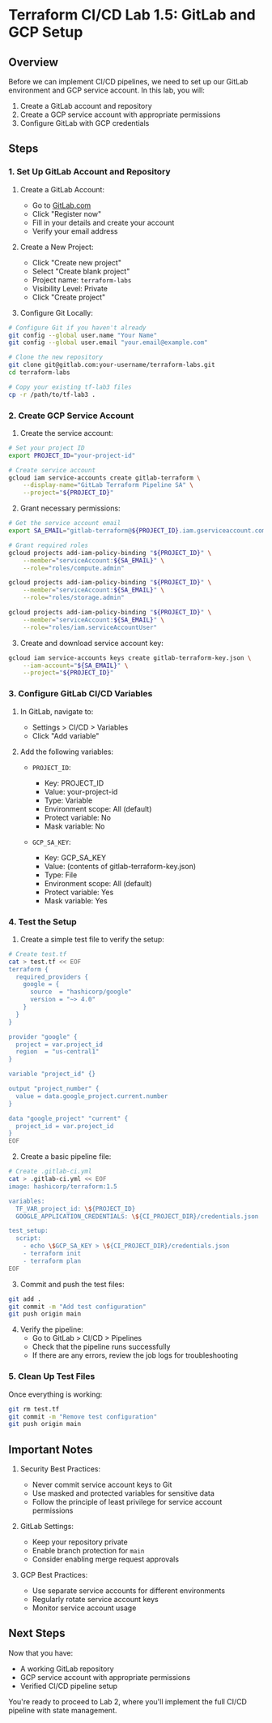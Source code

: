 # Terraform CI/CD Lab 1.5: GitLab and GCP Setup

## Overview
Before we can implement CI/CD pipelines, we need to set up our GitLab environment and GCP service account. In this lab, you will:
1. Create a GitLab account and repository
2. Create a GCP service account with appropriate permissions
3. Configure GitLab with GCP credentials

## Steps

### 1. Set Up GitLab Account and Repository

1. Create a GitLab Account:
   - Go to [GitLab.com](https://gitlab.com)
   - Click "Register now"
   - Fill in your details and create your account
   - Verify your email address

2. Create a New Project:
   - Click "Create new project"
   - Select "Create blank project"
   - Project name: `terraform-labs`
   - Visibility Level: Private
   - Click "Create project"

3. Configure Git Locally:
```bash
# Configure Git if you haven't already
git config --global user.name "Your Name"
git config --global user.email "your.email@example.com"

# Clone the new repository
git clone git@gitlab.com:your-username/terraform-labs.git
cd terraform-labs

# Copy your existing tf-lab3 files
cp -r /path/to/tf-lab3 .
```

### 2. Create GCP Service Account

1. Create the service account:
```bash
# Set your project ID
export PROJECT_ID="your-project-id"

# Create service account
gcloud iam service-accounts create gitlab-terraform \
    --display-name="GitLab Terraform Pipeline SA" \
    --project="${PROJECT_ID}"
```

2. Grant necessary permissions:
```bash
# Get the service account email
export SA_EMAIL="gitlab-terraform@${PROJECT_ID}.iam.gserviceaccount.com"

# Grant required roles
gcloud projects add-iam-policy-binding "${PROJECT_ID}" \
    --member="serviceAccount:${SA_EMAIL}" \
    --role="roles/compute.admin"

gcloud projects add-iam-policy-binding "${PROJECT_ID}" \
    --member="serviceAccount:${SA_EMAIL}" \
    --role="roles/storage.admin"

gcloud projects add-iam-policy-binding "${PROJECT_ID}" \
    --member="serviceAccount:${SA_EMAIL}" \
    --role="roles/iam.serviceAccountUser"
```

3. Create and download service account key:
```bash
gcloud iam service-accounts keys create gitlab-terraform-key.json \
    --iam-account="${SA_EMAIL}" \
    --project="${PROJECT_ID}"
```

### 3. Configure GitLab CI/CD Variables

1. In GitLab, navigate to:
   - Settings > CI/CD > Variables
   - Click "Add variable"

2. Add the following variables:
   - `PROJECT_ID`:
     - Key: PROJECT_ID
     - Value: your-project-id
     - Type: Variable
     - Environment scope: All (default)
     - Protect variable: No
     - Mask variable: No

   - `GCP_SA_KEY`:
     - Key: GCP_SA_KEY
     - Value: (contents of gitlab-terraform-key.json)
     - Type: File
     - Environment scope: All (default)
     - Protect variable: Yes
     - Mask variable: Yes

### 4. Test the Setup

1. Create a simple test file to verify the setup:
```bash
# Create test.tf
cat > test.tf << EOF
terraform {
  required_providers {
    google = {
      source  = "hashicorp/google"
      version = "~> 4.0"
    }
  }
}

provider "google" {
  project = var.project_id
  region  = "us-central1"
}

variable "project_id" {}

output "project_number" {
  value = data.google_project.current.number
}

data "google_project" "current" {
  project_id = var.project_id
}
EOF
```

2. Create a basic pipeline file:
```bash
# Create .gitlab-ci.yml
cat > .gitlab-ci.yml << EOF
image: hashicorp/terraform:1.5

variables:
  TF_VAR_project_id: \${PROJECT_ID}
  GOOGLE_APPLICATION_CREDENTIALS: \${CI_PROJECT_DIR}/credentials.json

test_setup:
  script:
    - echo \$GCP_SA_KEY > \${CI_PROJECT_DIR}/credentials.json
    - terraform init
    - terraform plan
EOF
```

3. Commit and push the test files:
```bash
git add .
git commit -m "Add test configuration"
git push origin main
```

4. Verify the pipeline:
   - Go to GitLab > CI/CD > Pipelines
   - Check that the pipeline runs successfully
   - If there are any errors, review the job logs for troubleshooting

### 5. Clean Up Test Files

Once everything is working:
```bash
git rm test.tf
git commit -m "Remove test configuration"
git push origin main
```

## Important Notes

1. Security Best Practices:
   - Never commit service account keys to Git
   - Use masked and protected variables for sensitive data
   - Follow the principle of least privilege for service account permissions

2. GitLab Settings:
   - Keep your repository private
   - Enable branch protection for `main`
   - Consider enabling merge request approvals

3. GCP Best Practices:
   - Use separate service accounts for different environments
   - Regularly rotate service account keys
   - Monitor service account usage

## Next Steps
Now that you have:
- A working GitLab repository
- GCP service account with appropriate permissions
- Verified CI/CD pipeline setup

You're ready to proceed to Lab 2, where you'll implement the full CI/CD pipeline with state management. 